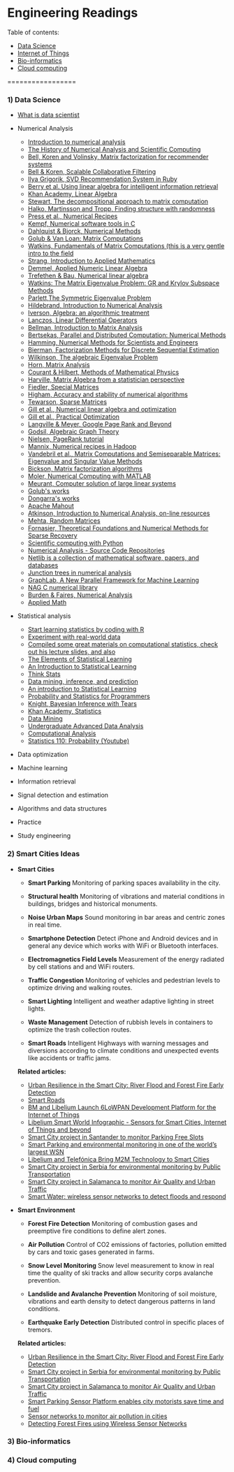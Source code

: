 Engineering Readings
=================

Table of contents:
* [Data Science](https://github.com/ftik-unira/engineering-readings#1-data-science)
* [Internet of Things](https://github.com/ftik-unira/engineering-readings#2-smart-cities-ideas)
* [Bio-informatics](https://github.com/ftik-unira/engineering-readings#3-bio-informatics)
* [Cloud computing](https://github.com/ftik-unira/engineering-readings#4-cloud-computing)

=================

### 1) Data Science
* [What is data scientist](https://www.quora.com/What-is-a-data-scientist-3?redirected_qid=58676)
* Numerical Analysis
	- [Introduction to numerical analysis](http://homerreid.dyndns.org/teaching/18.330/)
	- [The History of Numerical Analysis and Scientific Computing](http://history.siam.org/)
	- [Bell, Koren and Volinsky, Matrix factorization for recommender systems](http://www2.research.att.com/~volinsky/papers/ieeecomputer.pdf)
	- [Bell & Koren, Scalable Collaborative Filtering](http://public.research.att.com/~volinsky/netflix/BellKorICDM07.pdf)
	- [Ilya Grigorik, SVD Recommendation System in Ruby](http://www.igvita.com/2007/01/15/svd-recommendation-system-in-ruby/)
	- [Berry et al. Using linear algebra for intelligent information retrieval](http://www2.denizyuret.com/ref/berry/berry95using.pdf)
	- [Khan Academy, Linear Algebra](http://www.khanacademy.org/#linear-algebra)
	- [Stewart, The decompositional approach to matrix computation](http://galton.uchicago.edu/~lekheng/courses/309/top10/matrix.pdf)
	- [Halko, Martinsson and Tropp, Finding structure with randomness](http://amath.colorado.edu/faculty/martinss/Pubs/2010_HMT_random_review.pdf)
	- [Press et al., Numerical Recipes](http://www.nr.com/)
	- [Kempf, Numerical software tools in C](http://www.amazon.com/Numerical-Software-Tools-Prentice-Hall-software/dp/0136272746/)
	- [Dahlquist & Bjorck, Numerical Methods](http://www.amazon.com/Numerical-Methods-Germund-Dahlquist/dp/0486428079)
	- [Golub & Van Loan: Matrix Computations](http://www.amazon.com/Computations-Hopkins-Studies-Mathematical-Sciences/dp/0801854148)
	- [Watkins, Fundamentals of Matrix Computations (this is a very gentle intro to the field](http://www.amazon.com/Fundamentals-Matrix-Computations-David-Watkins/dp/0471213942)
	- [Strang, Introduction to Applied Mathematics](http://www.amazon.com/Introduction-Applied-Mathematics-Gilbert-Strang/dp/0961408804)
	- [Demmel, Applied Numeric Linear Algebra](http://www.amazon.com/Applied-Numerical-Linear-Algebra-Demmel/dp/0898713897)
	- [Trefethen & Bau, Numerical linear algebra](http://www.amazon.com/Numerical-Linear-Algebra-Lloyd-Trefethen/dp/0898713617)
	- [Watkins: The Matrix Eigenvalue Problem: GR and Krylov Subspace Methods](http://www.amazon.com/Matrix-Eigenvalue-Problem-Subspace-Methods/dp/0898716411/)
	- [Parlett,The Symmetric Eigenvalue Problem](http://www.amazon.com/Symmetric-Eigenvalue-Problem-Classics-Mathematics/dp/0898714028/)
	- [Hildebrand, Introduction to Numerical Analysis](http://www.amazon.com/Introduction-Numerical-Analysis-Advanced-Mathematics/dp/0486653633)
	- [Iverson, Algebra: an algorithmic treatment](http://www.amazon.com/Algebra-algorithmic-treatment-Kenneth-Iverson/dp/B0006WTFW6)
	- [Lanczos, Linear Differential Operators](http://www.amazon.com/Differential-Operators-Classics-Applied-Mathematics/dp/0898713706/)
	- [Bellman, Introduction to Matrix Analysis](http://www.amazon.com/Introduction-Analysis-Classics-Applied-Mathematics/dp/0898713994/r)
	- [Bertsekas, Parallel and Distributed Computation: Numerical Methods](http://www.amazon.com/Parallel-Distributed-Computation-Numerical-Methods/dp/0136487009)
	- [Hamming, Numerical Methods for Scientists and Engineers](http://www.amazon.com/Numerical-Methods-Scientists-Engineers-Richard/dp/0486652416)
	- [Bierman, Factorization Methods for Discrete Sequential Estimation](http://www.amazon.com/Factorization-Methods-Discrete-Sequential-Estimation/dp/0486449815)
	- [Wilkinson, The algebraic Eigenvalue Problem](http://www.amazon.com/Algebraic-Eigenvalue-Mathematics-Scientific-Computation/dp/0198534183)
	- [Horn, Matrix Analysis](http://www.amazon.com/Matrix-Analysis-Roger-Horn/dp/0521386322)
	- [Courant & Hilbert, Methods of Mathematical Physics](http://www.amazon.com/Methods-Mathematical-Physics-Vol-1/dp/0471179906/)
	- [Harville, Matrix Algebra from a statistician perspective](http://www.amazon.com/gp/product/0387783563/ref=ord_cart_shr?ie=UTF8&m=A2L77EE7U53NWQ&tag=vglnk-c2-20)
	- [Fiedler, Special Matrices](http://www.amazon.com/Special-Matrices-Applications-Numerical-Mathematics/dp/0486466752)
	- [Higham, Accuracy and stability of numerical algorithms](http://www.amazon.com/gp/product/0898715210/)
	- [Tewarson, Sparse Matrices](http://books.google.com/books?id=aU2fYX_TbZ8C)
	- [Gill et al., Numerical linear algebra and optimization](http://books.google.com/books?id=ng3vAAAAMAAJ)
	- [Gill et al., Practical Optimization](http://www.amazon.com/Practical-Optimization-Philip-Gill/dp/0122839528)
	- [Langville & Meyer, Google Page Rank and Beyond](http://www.amazon.com/Googles-PageRank-Beyond-Science-Rankings/dp/0691122024)
	- [Godsil, Algebraic Graph Theory](http://www.amazon.com/Algebraic-Graph-Theory-Chris-Godsil/dp/0387952209)
	- [Nielsen, PageRank tutorial](http://michaelnielsen.org/blog/using-your-laptop-to-compute-pagerank-for-millions-of-webpages/)
	- [Mannix, Numerical recipes in Hadoop](http://www.slideshare.net/jakemannix/seattle-scalability-mahout)
	- [Vandebril et al., Matrix Computations and Semiseparable Matrices: Eigenvalue and Singular Value Methods](http://books.google.com/books?id=846lwZRwrb0C)
	- [Bickson, Matrix factorization algorithms](http://bickson.blogspot.com/2011/06/matrix-factorization-algorithms.html)
	- [Moler, Numerical Computing with MATLAB](http://www.mathworks.com/moler/chapters.html)
	- [Meurant, Computer solution of large linear systems](http://books.google.com/books?id=fSqfb5a3WrwC&printsec=frontcover#v=onepage&q&f=false)
	- [Golub's works](http://www.amazon.com/s/ref=ntt_athr_dp_sr_1?_encoding=UTF8&sort=relevancerank&search-alias=books&field-author=Gene+H.+Golub)
	- [Dongarra's works](http://www.netlib.org/utk/people/JackDongarra/books.htm)
	- [Apache Mahout](https://www.quora.com/topic/Apache-Mahout)
	- [Atkinson, Introduction to Numerical Analysis, on-line resources](http://www.cs.uiowa.edu/~atkinson/ina_sem1.html)
	- [Mehta, Random Matrices](http://www.amazon.com/Random-Matrices-Third-Applied-Mathematics/dp/0120884097)
	- [Fornasier, Theoretical Foundations and Numerical Methods for Sparse Recovery](http://www.amazon.com/gp/product/3110226146/)
	- [Scientific computing with Python](http://numpy.scipy.org/)
	- [Numerical Analysis - Source Code Repositories](http://www.sai.msu.su/sal/B/1/)
	- [Netlib is a collection of mathematical software, papers, and databases](http://www.netlib.org/)
	- [Junction trees in numerical analysis](http://yaroslavvb.blogspot.com/2011/02/junction-trees-in-numerical-analysis.html)
	- [GraphLab, A New Parallel Framework for Machine Learning](http://www.graphlab.ml.cmu.edu/)
	- [NAG C numerical library](http://www.nag.co.uk/numeric/CL/nagdoc_cl09/html/FRONTMATTER/manconts.html)
	- [Burden & Faires, Numerical Analysis](http://books.google.nl/books/about/Numerical_Analysis.html?id=zXnSxY9G2JgC&redir_esc=y)
	- [Applied Math](http://iacs-courses.seas.harvard.edu/courses/am205/fall13/)

* Statistical analysis
	- [Start learning statistics by coding with R](https://www.quora.com/What-are-essential-references-for-R)
	- [Experiment with real-world data](https://www.quora.com/Where-can-I-find-large-datasets-open-to-the-public)
	- [Compiled some great materials on computational statistics, check out his lecture slides, and also](http://www.stat.cmu.edu/~cshalizi/)
	- [The Elements of Statistical Learning](http://www.amazon.com/gp/product/0387848576)
	- [An Introduction to Statistical Learning](http://www.amazon.com/gp/product/1461471370)
	- [Think Stats](http://www.amazon.com/gp/product/1449307116)
	- [Data mining, inference, and prediction](http://statweb.stanford.edu/~tibs/ElemStatLearn/)
	- [An introduction to Statistical Learning](http://www-bcf.usc.edu/~gareth/ISL/)
	- [Probability and Statistics for Programmers](http://greenteapress.com/thinkstats/)
	- [Knight, Bayesian Inference with Tears](http://www.isi.edu/natural-language/people/bayes-with-tears.pdf)
	- [Khan Academy, Statistics](http://www.khanacademy.org/#statistics)
	- [Data Mining](http://www.stat.cmu.edu/~cshalizi/350/)
	- [Undergraduate Advanced Data Analysis](http://www.stat.cmu.edu/~cshalizi/uADA/15/)
	- [Computational Analysis](http://www.eng.utah.edu/~cs5961/)
	- [Statistics 110: Probability (Youtube)](https://www.youtube.com/playlist?list=PL2SOU6wwxB0uwwH80KTQ6ht66KWxbzTIo)

* Data optimization
* Machine learning
* Information retrieval
* Signal detection and estimation
* Algorithms and data structures
* Practice
* Study engineering

### 2) Smart Cities Ideas
* __Smart Cities__
	- **Smart Parking**
	Monitoring of parking spaces availability in the city.

	- **Structural health**
	Monitoring of vibrations and material conditions in buildings, bridges and historical monuments.

	- **Noise Urban Maps**
	Sound monitoring in bar areas and centric zones in real time.

	- **Smartphone Detection**
	Detect iPhone and Android devices and in general any device which works with WiFi or Bluetooth interfaces.

	- **Electromagnetics Field Levels**
	Measurement of the energy radiated by cell stations and and WiFi routers.

	- **Traffic Congestion**
	Monitoring of vehicles and pedestrian levels to optimize driving and walking routes.

	- **Smart Lighting**
	Intelligent and weather adaptive lighting in street lights.

	- **Waste Management**
	Detection of rubbish levels in containers to optimize the trash collection routes.

	- **Smart Roads**
	Intelligent Highways with warning messages and diversions according to climate conditions and unexpected events like accidents or traffic jams.

	**Related articles:**

	- [Urban Resilience in the Smart City: River Flood and Forest Fire Early Detection](http://www.libelium.com/smart-city-urban-resilience-smart-environment)
	- [Smart Roads](http://www.libelium.com/video-smart-roads)
	- [BM and Libelium Launch 6LoWPAN Development Platform for the Internet of Things](http://www.libelium.com/ibm-and-libelium-launch-6lowpan-development-platform-for-the-internet-of-things)
	- [Libelium Smart World Infographic - Sensors for Smart Cities, Internet of Things and beyond](http://www.libelium.com/libelium-smart-world-infographic-smart-cities-internet-of-things)
	- [Smart City project in Santander to monitor Parking Free Slots](http://www.libelium.com/smart_santander_parking_smart_city)
	- [Smart Parking and environmental monitoring in one of the world’s largest WSN](http://www.libelium.com/smart_santander_smart_parking)
	- [Libelium and Telefónica Bring M2M Technology to Smart Cities](http://www.libelium.com/libelium_telefonica_technology_smart_cities)
	- [Smart City project in Serbia for environmental monitoring by Public Transportation](http://www.libelium.com/smart_city_environmental_parameters_public_transportation_waspmote)
	- [Smart City project in Salamanca to monitor Air Quality and Urban Traffic](http://www.libelium.com/smart_city_air_quality_urban_traffic_waspmote)
	- [Smart Water: wireless sensor networks to detect floods and respond](http://www.libelium.com/smart_water_wsn_flood_detection)

* __Smart Environment__
	- **Forest Fire Detection**
	Monitoring of combustion gases and preemptive fire conditions to define alert zones.

	- **Air Pollution**
	Control of CO2 emissions of factories, pollution emitted by cars and toxic gases generated in farms.
	
	- **Snow Level Monitoring**
	Snow level measurement to know in real time the quality of ski tracks and allow security corps avalanche prevention.

	- **Landslide and Avalanche Prevention**
	Monitoring of soil moisture, vibrations and earth density to detect dangerous patterns in land conditions.

	- **Earthquake Early Detection**
	Distributed control in specific places of tremors.

	**Related articles:**

	- [Urban Resilience in the Smart City: River Flood and Forest Fire Early Detection](http://www.libelium.com/smart-city-urban-resilience-smart-environment)
	- [Smart City project in Serbia for environmental monitoring by Public Transportation](http://www.libelium.com/smart_city_environmental_parameters_public_transportation_waspmote)
	- [Smart City project in Salamanca to monitor Air Quality and Urban Traffic](http://www.libelium.com/smart_city_air_quality_urban_traffic_waspmote)
	- [Smart Parking Sensor Platform enables city motorists save time and fuel](http://www.libelium.com/smart_parking)
	- [Sensor networks to monitor air pollution in cities](http://www.libelium.com/smart_cities_wsn_air_pollution)
	- [Detecting Forest Fires using Wireless Sensor Networks](http://www.libelium.com/wireless_sensor_networks_to_detec_forest_fires)
	

### 3) Bio-informatics
### 4) Cloud computing

